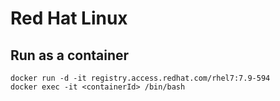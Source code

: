 # Red Hat Linux

## Run as a container
```
docker run -d -it registry.access.redhat.com/rhel7:7.9-594
docker exec -it <containerId> /bin/bash
```
